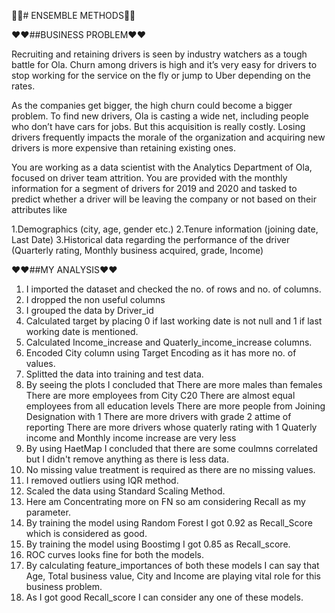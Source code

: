 🎈🎈# ENSEMBLE METHODS🎈🎈

❤️❤️##BUSINESS PROBLEM❤️❤️

Recruiting and retaining drivers is seen by industry watchers as a tough battle for Ola. Churn among drivers is high and it’s very easy for drivers to stop working for the service on the fly or jump to Uber depending on the rates.

As the companies get bigger, the high churn could become a bigger problem. To find new drivers, Ola is casting a wide net, including people who don’t have cars for jobs. But this acquisition is really costly. Losing drivers frequently impacts the morale of the organization and acquiring new drivers is more expensive than retaining existing ones.

You are working as a data scientist with the Analytics Department of Ola, focused on driver team attrition. You are provided with the monthly information for a segment of drivers for 2019 and 2020 and tasked to predict whether a driver will be leaving the company or not based on their attributes like

  1.Demographics (city, age, gender etc.)
  2.Tenure information (joining date, Last Date)
  3.Historical data regarding the performance of the driver (Quarterly rating, Monthly business acquired, grade, Income)
  
❤️❤️##MY ANALYSIS❤️❤️

1. I imported the dataset and checked the no. of rows and no. of columns.
2. I dropped the non useful columns
3. I grouped the data by Driver_id
4. Calculated target by placing 0 if last working date is not null and 1 if last working date is mentioned.
5. Calculated Income_increase and Quaterly_income_increase columns.
6. Encoded City column using Target Encoding as it has more no. of values.
7. Splitted the data into training and test data.
8. By seeing the plots I concluded that 
        There are more males than females
        There are more employees from City C20
        There are almost equal employees from all education levels
        There are more people from Joining Designation with 1
        There are more drivers with grade 2 attime of reporting
        There are more drivers whose quaterly rating with 1
        Quaterly income and Monthly income increase are very less
9. By using HaetMap I concluded that there are some coulmns correlated but I didn't remove anything as there is less data.
10. No missing value treatment is required as there are no missing values.
11. I removed outliers using IQR method.
12. Scaled the data using Standard Scaling Method.
13. Here am Concentrating more on FN so am considering Recall as my parameter.
14. By training the model using Random Forest I got 0.92 as Recall_Score which is considered as good.
15. By training the model using Boostimg I got 0.85 as Recall_score.
16. ROC curves looks fine for both the models.
17. By calculating feature_importances of both these models I can say that Age, Total business value, City and Income are playing vital role for this business problem.
18. As I got good Recall_score I can consider any one of these models.





